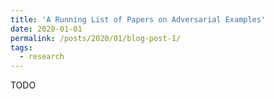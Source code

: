 ```yaml
---
title: 'A Running List of Papers on Adversarial Examples'
date: 2020-01-01
permalink: /posts/2020/01/blog-post-1/
tags:
  - research
---
```


TODO
